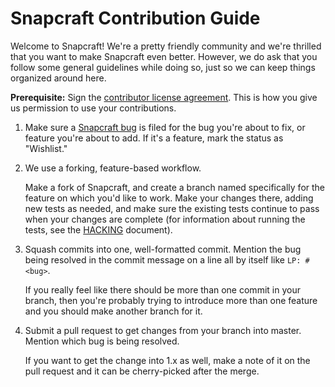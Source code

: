 # Snapcraft Contribution Guide

Welcome to Snapcraft! We're a pretty friendly community and we're thrilled that
you want to make Snapcraft even better. However, we do ask that you follow some
general guidelines while doing so, just so we can keep things organized around
here.

**Prerequisite:** Sign the [contributor license agreement][1]. This is how you
give us permission to use your contributions.

1. Make sure a [Snapcraft bug][2] is filed for the bug you're about to fix, or
   feature you're about to add. If it's a feature, mark the status as
   "Wishlist."

2. We use a forking, feature-based workflow.

   Make a fork of Snapcraft, and create a branch named specifically for the
   feature on which you'd like to work. Make your changes there, adding new
   tests as needed, and make sure the existing tests continue to pass when your
   changes are complete (for information about running the tests, see the
   [HACKING][3] document).

3. Squash commits into one, well-formatted commit. Mention the bug being
   resolved in the commit message on a line all by itself like `LP: #<bug>`.

   If you really feel like there should be more than one commit in your branch,
   then you're probably trying to introduce more than one feature and you should
   make another branch for it.

4. Submit a pull request to get changes from your branch into master. Mention
   which bug is being resolved.

   If you want to get the change into 1.x as well, make a note of it on the pull
   request and it can be cherry-picked after the merge.

[1]: http://www.ubuntu.com/legal/contributors/
[2]: https://bugs.launchpad.net/snapcraft
[3]: HACKING.md
